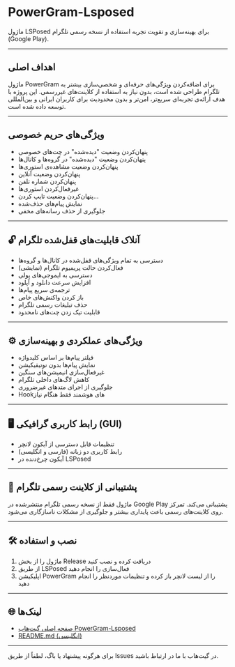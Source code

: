 # PowerGram-Lsposed

ماژول LSPosed برای بهینه‌سازی و تقویت تجربه استفاده از نسخه رسمی تلگرام (Google Play).

---

##  اهداف اصلی

ماژول PowerGram برای اضافه‌کردن ویژگی‌های حرفه‌ای و شخصی‌سازی بیشتر به تلگرام طراحی شده است، بدون نیاز به استفاده از کلاینت‌های غیررسمی. این پروژه با هدف ارائه‌ی تجربه‌ای سریع‌تر، امن‌تر و بدون محدودیت برای کاربران ایرانی و بین‌المللی توسعه داده شده است.

---

##  ویژگی‌های حریم خصوصی

* پنهان‌کردن وضعیت "دیده‌شده" در چت‌های خصوصی
* پنهان‌کردن وضعیت "دیده‌شده" در گروه‌ها و کانال‌ها
* پنهان‌کردن وضعیت مشاهده‌ی استوری‌ها
* پنهان‌کردن وضعیت آنلاین
* پنهان‌کردن شماره تلفن
* غیرفعال‌کردن استوری‌ها
* پنهان‌کردن وضعیت تایپ کردن...
* نمایش پیام‌های حذف‌شده
* جلوگیری از حذف رسانه‌های مخفی

---

## 🔓 آنلاک قابلیت‌های قفل‌شده تلگرام

* دسترسی به تمام ویژگی‌های قفل‌شده در کانال‌ها و گروه‌ها
* فعال‌کردن حالت پریمیوم تلگرام (نمایشی)
* دسترسی به ایموجی‌های پولی
* افزایش سرعت دانلود و آپلود
* ترجمه‌ی سریع پیام‌ها
* باز کردن واکنش‌های خاص
* حذف تبلیغات رسمی تلگرام
* قابلیت تیک زدن چت‌های نامحدود

---

## ⚙️ ویژگی‌های عملکردی و بهینه‌سازی

* فیلتر پیام‌ها بر اساس کلیدواژه
* نمایش پیام‌ها بدون نوتیفیکیشن
* غیرفعال‌سازی انیمیشن‌های سنگین
* کاهش لاگ‌های داخلی تلگرام
* جلوگیری از اجرای متدهای غیرضروری
* Hookهای هوشمند فقط هنگام نیاز

---

## 🖥️ رابط کاربری گرافیکی (GUI)

* تنظیمات قابل دسترسی از آیکون لانچر
* رابط کاربری دو زبانه (فارسی و انگلیسی)
* آیکون چرخ‌دنده در LSPosed

---

## 📲 پشتیبانی از کلاینت رسمی تلگرام

ماژول فقط از نسخه رسمی تلگرام منتشرشده در Google Play پشتیبانی می‌کند. تمرکز روی کلاینت‌های رسمی باعث پایداری بیشتر و جلوگیری از مشکلات ناسازگاری می‌شود.

---

## 🛠️ نصب و استفاده

1. ماژول را از بخش Release دریافت کرده و نصب کنید
2. از طریق LSPosed فعال‌سازی را انجام دهید
3. اپلیکیشن PowerGram را از لیست لانچر باز کرده و تنظیمات موردنظر را انجام دهید

---

## 🌐 لینک‌ها

* [صفحه اصلی گیت‌هاب PowerGram-Lsposed](https://github.com/YourUsername/PowerGram-Lsposed)
* [README.md (انگلیسی)](./README.md)

---

برای هرگونه پیشنهاد یا باگ، لطفاً از طریق Issues در گیت‌هاب با ما در ارتباط باشید.
